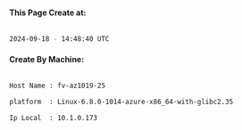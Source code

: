 
   
#### This Page Create at:

```bash

2024-09-18 - 14:48:40 UTC

```

#### Create By Machine:

```bash

Host Name : fv-az1019-25

platform  : Linux-6.8.0-1014-azure-x86_64-with-glibc2.35

Ip Local  : 10.1.0.173

```


